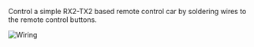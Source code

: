 Control a simple RX2-TX2 based remote control car by soldering wires to the remote control buttons.

![Wiring](http://imgur.com/VrM8okX)
